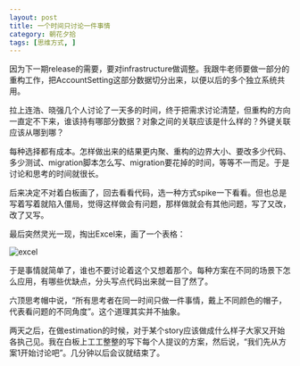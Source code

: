 ```yaml
---
layout: post
title: 一个时间只讨论一件事情
category: 朝花夕拾
tags: [思维方式, ]
---
```

因为下一期release的需要，要对infrastructure做调整。我跟牛老师要做一部分的重构工作，把AccountSetting这部分数据切分出来，以便以后的多个独立系统共用。

拉上连浩、晓强几个人讨论了一天多的时间，终于把需求讨论清楚，但重构的方向一直定不下来，谁该持有哪部分数据？对象之间的关联应该是什么样的？外键关联应该从哪到哪？

每种选择都有成本。怎样做出来的结果更内聚、重构的边界大小、要改多少代码、多少测试、migration脚本怎么写、migration要花掉的时间，等等不一而足。于是讨论和思考的时间就很长。

后来决定不对着白板画了，回去看看代码，选一种方式spike一下看看。但也总是写着写着就陷入僵局，觉得这样做会有问题，那样做就会有其他问题，写了又改，改了又写。

最后突然灵光一现，掏出Excel来，画了一个表格：

<img src="http://www.iamxiaodao.com/wp-content/uploads/2011/02/excel_focus.png" alt="excel">

于是事情就简单了，谁也不要讨论着这个又想着那个。每种方案在不同的场景下怎么应用，有哪些优缺点，分头写点代码出来就一目了然了。

六顶思考帽中说，“所有思考者在同一时间只做一件事情，戴上不同颜色的帽子，代表看问题的不同角度”。这个道理其实并不抽象。

两天之后，在做estimation的时候，对于某个story应该做成什么样子大家又开始各执己见。我在白板上工工整整的写下每个人提议的方案，然后说，“我们先从方案1开始讨论吧”。几分钟以后会议就结束了。